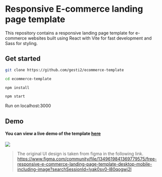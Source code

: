 # Responsive E-commerce landing page template

This repository contains a responsive landing page template for e-commerce websites built using React with Vite for fast development and Sass for styling.

## Get started

```sh
git clone https://github.com/gesti2/ecommerce-template

cd ecommerce-template

npm install

npm start
```

Run on localhost:3000

## Demo

#### You can view a live demo of the template [here](https://ecommerce-template-rose.vercel.app/#shop)


![](/src/assets/images)




> The original UI design is taken from figma in the following link.
> https://www.figma.com/community/file/1349619841369779575/free-responsive-e-commerce-landing-page-template-desktop-mobile-including-image?searchSessionId=lyak0sv0-l80qogwj2l
